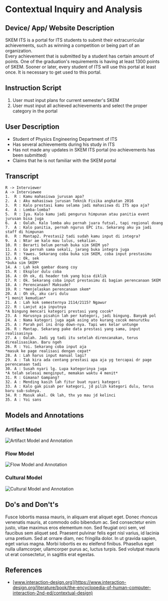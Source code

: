 # Contextual Inquiry and Analysis
## Device/ App/ Website Description
SKEM ITS is a portal for ITS students to submit their extracurricular achievements, such as winning a competition or being part of an organization.  
Every achievement that is submitted by a student has certain amount of points. One of the graduation's requirements is having at least 1300 points of SKEM. Sooner or later, every student of ITS will use this portal at least once. It is necessary to get used to this portal.
## Instruction Script
1. User must input plans for current semester's SKEM
2. User must input all achieved achievements and select the proper category in the portal
## User Description
- Student of Physics Engineering Department of ITS
- Has several achievements during his study in ITS
- Has not made any updates in SKEM ITS portal (no achievements has been submitted)
- Claims that he is not familiar with the SKEM portal
## Transcript
```text
R -> Interviewer
A -> Interviewee
1.  R : Kamu mahasiswa jurusan apa?
2.  A : Aku mahasiswa jurusan Teknik Fisika angkatan 2016
3.  R : Kalo prestasi kamu selama jadi mahasiswa di ITS apa aja?
4.  A : Lomba-lomba?
5.  R : Iya. Kalo kamu jadi pengurus himpunan atau panitia event jurusan bisa juga
6.  A : Oalah. Kalo lomba aku pernah juara futsal, tapi regional doang
7.  A : Kalo panitia, pernah ngurus EPC itu. Sekarang aku ya jadi staff di himpunan
8.  R : Mantap2. Prestasi2 tadi sudah kamu input di integra?
9.  A : Ntar ae kalo mau lulus, sekalian.
10. R : Berarti belum pernah buka sim SKEM yo?
11. A : Ga pernah sama sekali, jarang buka integra juga
12. R : Yawes. Sekarang coba buka sim SKEM, coba input prestasimu
13. A : Ok, sek
*buka sim SKEM*
14. A : Lah kok gambar doang coy
15. R : Eksplor dulu coba
16. A : Oh ok, di header tok yang bisa diklik
17. R : Ok. Sekarang coba input prestasimu di bagian perencanaan SKEM
18. A : Perencanaan? Maksude?
19. R : *menjelaskan perencanaan skem*
20. A : Oh ok, aku cari dulu
*1 menit kemudian*
21. A : Lah kok semesternya 2114/2115? Ngawur
22. R : Lanjut aja inputnya
*A bingung mencari kategori prestasi yang cocok*
23. A : Harusnya pisahin lah per kategori, jadi bingung. Banyak pol
24. A : Nama kategori juga agak asing ato kurang cocok menurutku
25. A : Parah pol ini drop down-nya. Tapi wes kelar untunge
26. R : Mantap. Sekarang pake data prestasi yang sama, input realisasinya
27. A : Oalah. Jadi yg tadi itu setelah direncanakan, terus direalisasikan. Baru ngeh
26. R : Yoi. Sekarang coba input aja
*masuk ke page realisasi dengan cepat*
28. A : Lah harus input manual lagi?
29. A : Tak kira ada centang prestasi apa aja yg tercapai dr page perencanaan tadi
30. A : Susah nyari lg. Lupa kategorinya juga
*A telah selesai menginput, memakan waktu 4 menit*
31. R : Gimana? Gampang?
32. A : Mending kasih lah fitur buat nyari kategori
33. A : Kalo gak pisah per kategori, jd pilih kategori dulu, terus baru sub-subnya.
34. R : Masuk akal. Ok lah, thx yo mau jd kelinci
35. A : Yoi sans
```
## Models and Annotations
### Artifact Model
![Artifact Model and Annotation](https://picsum.photos/400/300/?random)
### Flow Model
![Flow Model and Annotation](https://picsum.photos/400/300/?random)
### Cultural Model
![Cultural Model and Annotation](https://picsum.photos/400/300/?random)
## Do's and Don't's
Fusce lobortis massa mauris, in aliquam erat aliquet eget. Donec rhoncus venenatis mauris, at commodo odio bibendum ac. Sed consectetur enim justo, vitae maximus eros elementum non. Sed feugiat orci sem, vel faucibus sem aliquet sed. Praesent pulvinar felis eget nisl varius, id lacinia urna pretium. Sed at ornare diam, nec fringilla dolor. In ut gravida sapien, eget varius magna. Morbi lobortis ex eu eleifend finibus. Phasellus eget nulla ullamcorper, ullamcorper purus ac, luctus turpis. Sed volutpat mauris ut erat consectetur, in sagittis erat egestas.  
## References
* [www.interaction-design.org](https://www.interaction-design.org/literature/book/the-encyclopedia-of-human-computer-interaction-2nd-ed/contextual-design)
